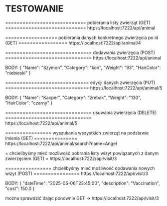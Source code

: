# TESTOWANIE

============================ pobierania listy zwierząt (GET) ============================
https://localhost:7222/api/animal

================== pobierania danych konkretnego zwierzęcia po id (GET) =================
https://localhost:7222/api/animal/4

============================== dodawania zwierzęcia (POST) ==============================
https://localhost:7222/api/animal

BODY:
{
    "Name": "Szymon",
    "Category": "koń",
    "Weight": "93",
    "HairColor": "niebieski"
}

============================= edycji danych zwierzęcia (PUT) =============================
https://localhost:7222/api/animal/5

BODY:
{
    "Name": "Kacper",
    "Category": "źrebak",
    "Weight": "130",
    "HairColor": "czarny"
}

============================== usuwania zwierzęcia (DELETE) ==============================
https://localhost:7222/api/animal/5

================ wyszukania wszystkich zwierząt na podstawie imienia (GET) ===============
https://localhost:7222/api/animal/search?name=Angel

= chcielibyśmy mieć możliwość pobrania listy wizyt powiązanych z danym zwierzęciem (GET) =
https://localhost:7222/api/visit/3

================ chcielibyśmy mieć możliwość dodawania nowych wizyt (POST) ================
https://localhost:7222/api/visit/3

BODY:
{
  "dateTime": "2025-05-06T23:45:00",
  "description": "Vaccination",
  "cost": 150.0
}

można sprawdzić dając ponownie GET -> https://localhost:7222/api/visit/3
